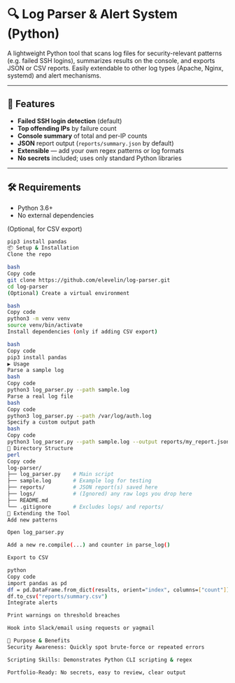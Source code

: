 # 🔍 Log Parser & Alert System (Python)

A lightweight Python tool that scans log files for security-relevant patterns (e.g. failed SSH logins), summarizes results on the console, and exports JSON or CSV reports. Easily extendable to other log types (Apache, Nginx, systemd) and alert mechanisms.

---

## 🚀 Features

- **Failed SSH login detection** (default)  
- **Top offending IPs** by failure count  
- **Console summary** of total and per-IP counts  
- **JSON** report output (`reports/summary.json` by default)  
- **Extensible** — add your own regex patterns or log formats  
- **No secrets** included; uses only standard Python libraries  

---

## 🛠️ Requirements

- Python 3.6+  
- No external dependencies  

(Optional, for CSV export)  
```bash
pip3 install pandas
📦 Setup & Installation
Clone the repo

bash
Copy code
git clone https://github.com/elevelin/log-parser.git
cd log-parser
(Optional) Create a virtual environment

bash
Copy code
python3 -m venv venv
source venv/bin/activate
Install dependencies (only if adding CSV export)

bash
Copy code
pip3 install pandas
▶️ Usage
Parse a sample log
bash
Copy code
python3 log_parser.py --path sample.log
Parse a real log file
bash
Copy code
python3 log_parser.py --path /var/log/auth.log
Specify a custom output path
bash
Copy code
python3 log_parser.py --path sample.log --output reports/my_report.json
📁 Directory Structure
perl
Copy code
log-parser/
├── log_parser.py    # Main script
├── sample.log       # Example log for testing
├── reports/         # JSON report(s) saved here
├── logs/            # (Ignored) any raw logs you drop here
├── README.md
└── .gitignore       # Excludes logs/ and reports/
🔧 Extending the Tool
Add new patterns

Open log_parser.py

Add a new re.compile(...) and counter in parse_log()

Export to CSV

python
Copy code
import pandas as pd
df = pd.DataFrame.from_dict(results, orient="index", columns=["count"])
df.to_csv("reports/summary.csv")
Integrate alerts

Print warnings on threshold breaches

Hook into Slack/email using requests or yagmail

🎯 Purpose & Benefits
Security Awareness: Quickly spot brute-force or repeated errors

Scripting Skills: Demonstrates Python CLI scripting & regex

Portfolio-Ready: No secrets, easy to review, clear output


